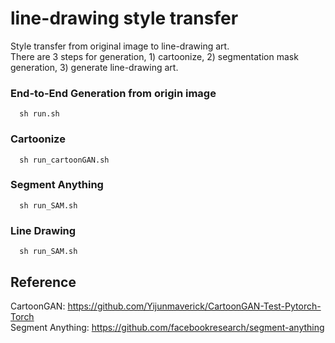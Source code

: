 # line-drawing style transfer

Style transfer from original image to line-drawing art. <br>
There are 3 steps for generation, 1) cartoonize, 2) segmentation mask generation, 3) generate line-drawing art.

### End-to-End Generation from origin image
```
  sh run.sh
```

### Cartoonize
```
  sh run_cartoonGAN.sh
```

### Segment Anything
```
  sh run_SAM.sh
```

### Line Drawing
```
  sh run_SAM.sh
```

## Reference
CartoonGAN: https://github.com/Yijunmaverick/CartoonGAN-Test-Pytorch-Torch <br>
Segment Anything: https://github.com/facebookresearch/segment-anything
